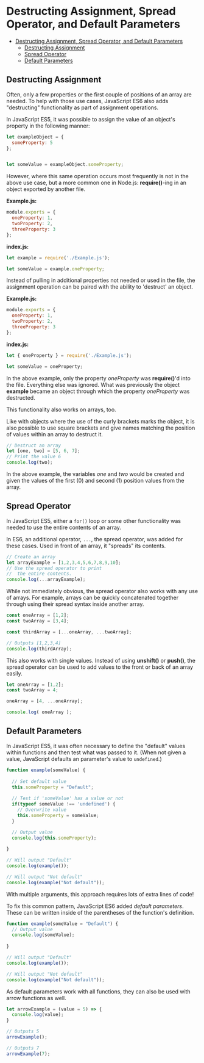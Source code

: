 # Destructing Assignment, Spread Operator, and Default Parameters

- [Destructing Assignment, Spread Operator, and Default Parameters](#destructing-assignment-spread-operator-and-default-parameters)
  - [Destructing Assignment](#destructing-assignment)
  - [Spread Operator](#spread-operator)
  - [Default Parameters](#default-parameters)

## Destructing Assignment

Often, only a few properties or the first couple of positions of an array are needed. To help with those use cases, JavaScript ES6 also adds "destructing" functionality as part of assignment operations.

In JavaScript ES5, it was possible to assign the value of an object's property in the following manner:

```javascript
let exampleObject = {
  someProperty: 5
};


let someValue = exampleObject.someProperty;
```

However, where this same operation occurs most frequently is not in the above use case, but a more common one in Node.js: **require()**-ing in an object exported by another file.

**Example.js:**

```javascript
module.exports = {
  oneProperty: 1,
  twoProperty: 2,
  threeProperty: 3
};
```

**index.js:**

```javascript
let example = require('./Example.js');

let someValue = example.oneProperty;
```

Instead of pulling in additional properties not needed or used in the file, the assignment operation can be paired with the ability to 'destruct' an object.

**Example.js:**

```javascript
module.exports = {
  oneProperty: 1,
  twoProperty: 2,
  threeProperty: 3
};
```

**index.js:**

```javascript
let { oneProperty } = require('./Example.js');

let someValue = oneProperty;
```

In the above example, only the property *oneProperty* was **require()**'d into the file. Everything else was ignored. What was previously the object **example** became an object through which the property *oneProperty* was destructed.

This functionality also works on arrays, too.

Like with objects where the use of the curly brackets marks the object, it is also possible to use square brackets and give names matching the position of values within an array to destruct it.

```javascript
// Destruct an array
let [one, two] = [5, 6, 7];
// Print the value 6
console.log(two);
```

In the above example, the variables *one* and *two* would be created and given the values of the first (0) and second (1) position values from the array.

## Spread Operator

In JavaScript ES5, either a `for()` loop or some other functionality was needed to use the entire contents of an array.

In ES6, an additional operator, `...`, the spread operator, was added for these cases. Used in front of an array, it "spreads" its contents.

```javascript
// Create an array
let arrayExample = [1,2,3,4,5,6,7,8,9,10];
// Use the spread operator to print
//  the entire contents.
console.log(...arrayExample);
```

While not immediately obvious, the spread operator also works with any use of arrays. For example, arrays can be quickly concatenated together through using their spread syntax inside another array.

```javascript
const oneArray = [1,2];
const twoArray = [3,4];

const thirdArray = [...oneArray, ...twoArray];

// Outputs [1,2,3,4]
console.log(thirdArray);
```

This also works with single values. Instead of using **unshift()** or **push()**, the spread operator can be used to add values to the front or back of an array easily.

```javascript
let oneArray = [1,2];
const twoArray = 4;

oneArray = [4, ...oneArray];

console.log( oneArray );
```

## Default Parameters

In JavaScript ES5, it was often necessary to define the "default" values within functions and then test what was passed to it. (When not given a value, JavaScript defaults an parameter's value to `undefined`.)

```javascript
function example(someValue) {
  
  // Set default value
  this.someProperty = "Default";
  
  // Test if 'someValue' has a value or not
  if(typeof someValue !== 'undefined') {
    // Overwrite value
    this.someProperty = someValue;
  }

  // Output value
  console.log(this.someProperty);
  
}

// Will output "Default"
console.log(example());

// Will output "Not default"
console.log(example("Not default"));

```

With multiple arguments, this approach requires lots of extra lines of code!

To fix this common pattern, JavaScript ES6 added *default parameters*. These can be written inside of the parentheses of the function's definition.

```javascript
function example(someValue = "Default") {
  // Output value
  console.log(someValue);
  
}

// Will output "Default"
console.log(example());

// Will output "Not default"
console.log(example("Not default"));
```

As default parameters work with all functions, they can also be used with arrow functions as well.

```javascript
let arrowExample = (value = 5) => {
  console.log(value);
}

// Outputs 5
arrowExample();

// Outputs 7
arrowExample(7);
```
